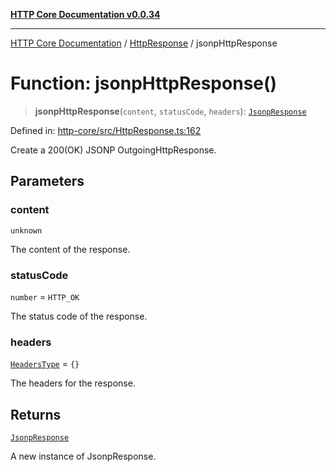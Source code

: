 [**HTTP Core Documentation v0.0.34**](../../README.md)

***

[HTTP Core Documentation](../../modules.md) / [HttpResponse](../README.md) / jsonpHttpResponse

# Function: jsonpHttpResponse()

> **jsonpHttpResponse**(`content`, `statusCode`, `headers`): [`JsonpResponse`](../../JsonpResponse/classes/JsonpResponse.md)

Defined in: [http-core/src/HttpResponse.ts:162](https://github.com/stonemjs/http-core/blob/31e23030575a56f9e3df3cf0d1fec6cbcbb56275/src/HttpResponse.ts#L162)

Create a 200(OK) JSONP OutgoingHttpResponse.

## Parameters

### content

`unknown`

The content of the response.

### statusCode

`number` = `HTTP_OK`

The status code of the response.

### headers

[`HeadersType`](../../declarations/type-aliases/HeadersType.md) = `{}`

The headers for the response.

## Returns

[`JsonpResponse`](../../JsonpResponse/classes/JsonpResponse.md)

A new instance of JsonpResponse.

